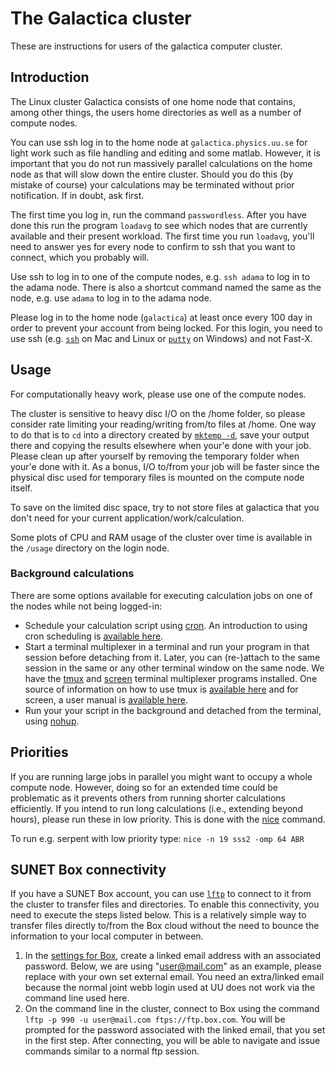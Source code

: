 # The Galactica cluster
These are instructions for users of the galactica computer cluster.

## Introduction

The Linux cluster Galactica consists of one home node that contains, among other things, the users home directories as well as a number of compute nodes.

You can use ssh log in to the home node at `galactica.physics.uu.se` for light work such as file handling and editing and some matlab. However, it is important that you do not run massively parallel calculations on the home node as that will slow down the entire cluster. Should you do this (by mistake of course) your calculations may be terminated without prior notification. If in doubt, ask first.

The first time you log in, run the command `passwordless`. After you have done this run the program `loadavg` to see which nodes that are currently available and their present workload. The first time you run `loadavg`, you'll need to answer yes for every node to confirm to ssh that you want to connect, which you probably will.

Use ssh to log in to one of the compute nodes, e.g. `ssh adama` to log in to the adama node. There is also a shortcut command named the same as the node, e.g. use `adama` to log in to the adama node.

Please log in to the home node (`galactica`) at least once every 100 day in order to prevent your account from being locked. For this login, you need to use ssh (e.g. [`ssh`](https://linux.die.net/man/1/ssh) on Mac and Linux or [`putty`](https://www.putty.org/) on Windows) and not Fast-X.

## Usage

For computationally heavy work, please use one of the compute nodes.

The cluster is sensitive to heavy disc I/O on the /home folder, so please consider rate limiting your reading/writing from/to files at /home. One way to do that is to `cd` into a directory created by [`mktemp -d`](https://linux.die.net/man/1/mktemp), save your output there and copying the results elsewhere when your'e done with your job. Please clean up after yourself by removing the temporary folder when your'e done with it. As a bonus, I/O to/from your job will be faster since the physical disc used for temporary files is mounted on the compute node itself.

To save on the limited disc space, try to not store files at galactica that you don't need for your current application/work/calculation.

Some plots of CPU and RAM usage of the cluster over time is available in the `/usage` directory on the login node.

### Background calculations

There are some options available for executing calculation jobs on one of the nodes while not being logged-in:

* Schedule your calculation script using [cron](https://linux.die.net/man/5/crontab). An introduction to using cron scheduling is [available here](https://www.cyberciti.biz/faq/how-do-i-add-jobs-to-cron-under-linux-or-unix-oses/).
* Start a terminal multiplexer in a terminal and run your program in that session before detaching from it. Later, you can (re-)attach to the same session in the same or any other terminal window on the same node. We have the [tmux](https://linux.die.net/man/1/tmux) and [screen](https://linux.die.net/man/1/screen) terminal multiplexer programs installed. One source of information on how to use tmux is [available here](https://github.com/tmux/tmux/wiki) and for screen, a user manual is [available here](https://www.gnu.org/software/screen/manual/screen.html).
* Run your your script in the background and detached from the terminal, using [nohup](https://linux.die.net/man/1/nohup).

## Priorities

If you are running large jobs in parallel you might want to occupy a whole compute node. However, doing so for an extended time could be problematic as it prevents others from running shorter calculations efficiently. If you intend to run long calculations (i.e., extending beyond hours), please run these in low priority. This is done with the [nice](https://linux.die.net/man/1/nice) command.

To run e.g. serpent with low priority type: `nice -n 19 sss2 -omp 64 ABR`

## SUNET Box connectivity

If you have a SUNET Box account, you can use [`lftp`](https://linux.die.net/man/1/lftp) to connect to it from the cluster to transfer files and directories. To enable this connectivity, you need to execute the steps listed below. This is a relatively simple way to transfer files directly to/from the Box cloud without the need to bounce the information to your local computer in between.

1. In the [settings for Box](https://uppsala.app.box.com/account), create a linked email address with an associated password. Below, we are using "user@mail.com" as an example, please replace with your own set external email. You need an extra/linked email because the normal joint webb login used at UU does not work via the command line used here.
2. On the command line in the cluster, connect to Box using the command `lftp -p 990 -u user@mail.com ftps://ftp.box.com`. You will be prompted for the password associated with the linked email, that you set in the first step. After connecting, you will be able to navigate and issue commands similar to a normal ftp session.
